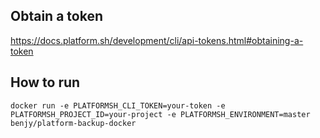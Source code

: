 ## Obtain a token

https://docs.platform.sh/development/cli/api-tokens.html#obtaining-a-token

## How to run

```
docker run -e PLATFORMSH_CLI_TOKEN=your-token -e PLATFORMSH_PROJECT_ID=your-project -e PLATFORMSH_ENVIRONMENT=master benjy/platform-backup-docker
```
